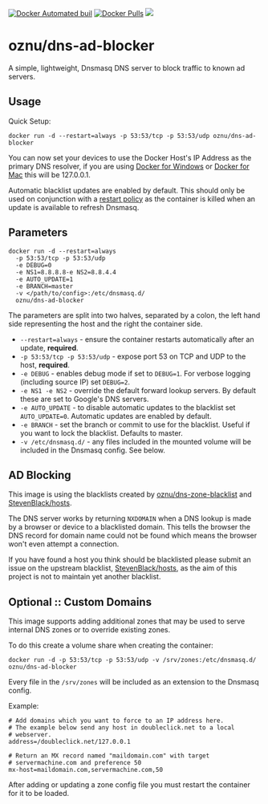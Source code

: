 [![Docker Automated buil](https://img.shields.io/docker/automated/oznu/dns-ad-blocker.svg)](https://hub.docker.com/r/oznu/dns-ad-blocker/) [![Docker Pulls](https://img.shields.io/docker/pulls/oznu/dns-ad-blocker.svg)](https://hub.docker.com/r/oznu/dns-ad-blocker/) [![](https://images.microbadger.com/badges/image/oznu/dns-ad-blocker.svg)](https://hub.docker.com/r/oznu/dns-ad-blocker/)

# oznu/dns-ad-blocker

A simple, lightweight, Dnsmasq DNS server to block traffic to known ad servers.

## Usage

Quick Setup:

```
docker run -d --restart=always -p 53:53/tcp -p 53:53/udp oznu/dns-ad-blocker
```

You can now set your devices to use the Docker Host's IP Address as the primary DNS resolver,
if you are using [Docker for Windows](https://docs.docker.com/docker-for-windows/) or [Docker for Mac](https://docs.docker.com/docker-for-mac/) this will be 127.0.0.1.

Automatic blacklist updates are enabled by default. This should only be used on conjunction with a
[restart policy](https://docs.docker.com/engine/reference/run/#restart-policies---restart) as the container is killed
when an update is available to refresh Dnsmasq.

## Parameters

```shell
docker run -d --restart=always
  -p 53:53/tcp -p 53:53/udp
  -e DEBUG=0
  -e NS1=8.8.8.8-e NS2=8.8.4.4
  -e AUTO_UPDATE=1
  -e BRANCH=master
  -v </path/to/config>:/etc/dnsmasq.d/
  oznu/dns-ad-blocker
```

The parameters are split into two halves, separated by a colon, the left hand side representing the host and the right the container side.

* ```--restart=always``` - ensure the container restarts automatically after an update, **required**.
* ```-p 53:53/tcp -p 53:53/udp``` - expose port 53 on TCP and UDP to the host, **required**.
* ```-e DEBUG``` - enables debug mode if set to ```DEBUG=1```. For verbose logging (including source IP) set ```DEBUG=2```.
* ```-e NS1 -e NS2``` - override the default forward lookup servers. By default these are set to Google's DNS servers.
* ```-e AUTO_UPDATE``` - to disable automatic updates to the blacklist set ```AUTO_UPDATE=0```. Automatic updates are enabled by default.
* ```-e BRANCH``` - set the branch or commit to use for the blacklist. Useful if you want to lock the blacklist. Defaults to master.
* ```-v /etc/dnsmasq.d/``` - any files included in the mounted volume will be included in the Dnsmasq config. See below.

## AD Blocking

This image is using the blacklists created by [oznu/dns-zone-blacklist](https://github.com/oznu/dns-zone-blacklist) and [StevenBlack/hosts](https://github.com/StevenBlack/hosts).

The DNS server works by returning ```NXDOMAIN``` when a DNS lookup is made by a browser or device to a blacklisted domain. This tells the browser the DNS record for domain name could not be found which means the browser won't even attempt a connection.

If you have found a host you think should be blacklisted please submit an issue on the upstream blacklist, [StevenBlack/hosts](https://github.com/StevenBlack/hosts/issues), as
the aim of this project is not to maintain yet another blacklist.

## Optional :: Custom Domains

This image supports adding additional zones that may be used to serve internal DNS zones or to override existing zones.

To do this create a volume share when creating the container:

```
docker run -d -p 53:53/tcp -p 53:53/udp -v /srv/zones:/etc/dnsmasq.d/ oznu/dns-ad-blocker
```

Every file in the ```/srv/zones``` will be included as an extension to the Dnsmasq config.

Example:

```
# Add domains which you want to force to an IP address here.
# The example below send any host in doubleclick.net to a local
# webserver.
address=/doubleclick.net/127.0.0.1

# Return an MX record named "maildomain.com" with target
# servermachine.com and preference 50
mx-host=maildomain.com,servermachine.com,50
```

After adding or updating a zone config file you must restart the container for it to be loaded.
